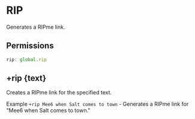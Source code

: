 # RIP
Generates a RIPme link.
## Permissions
```js
rip: global.rip
``` 
## +rip {text}
Creates a RIPme link for the specified text.

Example `+rip Mee6 when Salt comes to town` - Generates a RIPme link for "Mee6 when Salt comes to town."